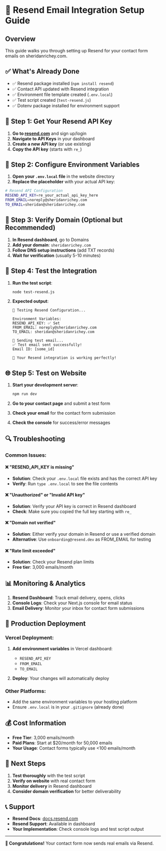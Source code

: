 # 🚀 Resend Email Integration Setup Guide

## Overview
This guide walks you through setting up Resend for your contact form emails on sheridanrichey.com.

## ✅ What's Already Done
- ✅ Resend package installed (`npm install resend`)
- ✅ Contact API updated with Resend integration
- ✅ Environment file template created (`.env.local`)
- ✅ Test script created (`test-resend.js`)
- ✅ Dotenv package installed for environment support

## 🔑 Step 1: Get Your Resend API Key

1. **Go to [resend.com](https://resend.com)** and sign up/login
2. **Navigate to API Keys** in your dashboard
3. **Create a new API key** (or use existing)
4. **Copy the API key** (starts with `re_`)

## 🔧 Step 2: Configure Environment Variables

1. **Open your `.env.local` file** in the website directory
2. **Replace the placeholder** with your actual API key:

```bash
# Resend API Configuration
RESEND_API_KEY=re_your_actual_api_key_here
FROM_EMAIL=noreply@sheridanrichey.com
TO_EMAIL=sheridan@sheridanrichey.com
```

## 📧 Step 3: Verify Domain (Optional but Recommended)

1. **In Resend dashboard**, go to Domains
2. **Add your domain**: `sheridanrichey.com`
3. **Follow DNS setup instructions** (add TXT records)
4. **Wait for verification** (usually 5-10 minutes)

## 🧪 Step 4: Test the Integration

1. **Run the test script**:
   ```bash
   node test-resend.js
   ```

2. **Expected output**:
   ```
   🧪 Testing Resend Configuration...

   Environment Variables:
   RESEND_API_KEY: ✅ Set
   FROM_EMAIL: noreply@sheridanrichey.com
   TO_EMAIL: sheridan@sheridanrichey.com

   📧 Sending test email...
   ✅ Test email sent successfully!
   Email ID: [some_id]
   
   🎉 Your Resend integration is working perfectly!
   ```

## 🌐 Step 5: Test on Website

1. **Start your development server**:
   ```bash
   npm run dev
   ```

2. **Go to your contact page** and submit a test form
3. **Check your email** for the contact form submission
4. **Check the console** for success/error messages

## 🔍 Troubleshooting

### Common Issues:

#### ❌ "RESEND_API_KEY is missing"
- **Solution**: Check your `.env.local` file exists and has the correct API key
- **Verify**: Run `type .env.local` to see the file contents

#### ❌ "Unauthorized" or "Invalid API key"
- **Solution**: Verify your API key is correct in Resend dashboard
- **Check**: Make sure you copied the full key starting with `re_`

#### ❌ "Domain not verified"
- **Solution**: Either verify your domain in Resend or use a verified domain
- **Alternative**: Use `onboarding@resend.dev` as FROM_EMAIL for testing

#### ❌ "Rate limit exceeded"
- **Solution**: Check your Resend plan limits
- **Free tier**: 3,000 emails/month

## 📊 Monitoring & Analytics

1. **Resend Dashboard**: Track email delivery, opens, clicks
2. **Console Logs**: Check your Next.js console for email status
3. **Email Delivery**: Monitor your inbox for contact form submissions

## 🚀 Production Deployment

### Vercel Deployment:
1. **Add environment variables** in Vercel dashboard:
   - `RESEND_API_KEY`
   - `FROM_EMAIL`
   - `TO_EMAIL`

2. **Deploy**: Your changes will automatically deploy

### Other Platforms:
- Add the same environment variables to your hosting platform
- Ensure `.env.local` is in your `.gitignore` (already done)

## 💰 Cost Information

- **Free Tier**: 3,000 emails/month
- **Paid Plans**: Start at $20/month for 50,000 emails
- **Your Usage**: Contact forms typically use <100 emails/month

## 🎯 Next Steps

1. **Test thoroughly** with the test script
2. **Verify on website** with real contact form
3. **Monitor delivery** in Resend dashboard
4. **Consider domain verification** for better deliverability

## 📞 Support

- **Resend Docs**: [docs.resend.com](https://docs.resend.com)
- **Resend Support**: Available in dashboard
- **Your Implementation**: Check console logs and test script output

---

**🎉 Congratulations!** Your contact form now sends real emails via Resend.
